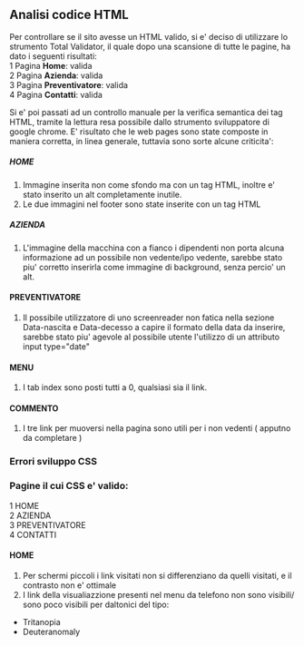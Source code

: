 ## Analisi codice HTML  
  Per controllare se il sito avesse un HTML valido, si e' deciso di utilizzare lo strumento Total Validator, il quale dopo una scansione di tutte le pagine, ha dato i seguenti risultati:   
  1 Pagina **Home**: valida  
  2 Pagina **Azienda**: valida  
  3 Pagina **Preventivatore**: valida     
  4 Pagina **Contatti**: valida     

  Si e' poi passati ad un controllo manuale per la verifica semantica dei tag HTML, tramite la lettura resa possibile dallo strumento sviluppatore di google chrome. E' risultato che le web pages sono state composte in maniera corretta, in linea generale, tuttavia sono sorte alcune criticita':  
##### HOME
1. Immagine inserita non come sfondo ma con un tag HTML, inoltre e' stato inserito un alt completamente inutile.  
2. Le due immagini nel footer sono state inserite con un tag HTML  
##### AZIENDA  
  1. L'immagine della macchina con a fianco i dipendenti non porta alcuna informazione ad un possibile non vedente/ipo vedente, sarebbe stato piu' corretto inserirla come immagine di background, senza percio' un alt.  
#### PREVENTIVATORE  
1. Il possibile utilizzatore di uno screenreader non fatica nella sezione Data-nascita e Data-decesso a capire il formato della data da inserire, sarebbe stato piu' agevole al possibile utente l'utilizzo di un attributo input type="date" 
#### MENU  
1. I tab index sono posti tutti a 0, qualsiasi sia il link.  

#### COMMENTO 
1. I tre link per muoversi nella pagina sono utili per i non vedenti ( apputno da completare )    
### Errori sviluppo CSS  
### Pagine il cui CSS e' valido:  
  1 HOME  
  2 AZIENDA  
  3 PREVENTIVATORE   
  4 CONTATTI    
#### HOME  
1. Per schermi piccoli i link visitati non si differenziano da quelli visitati, e il contrasto non e' ottimale 
2. I link della visualiazzione presenti nel menu da telefono non sono visibili/ sono poco visibili per daltonici del tipo:  
  - Tritanopia  
  - Deuteranomaly  

